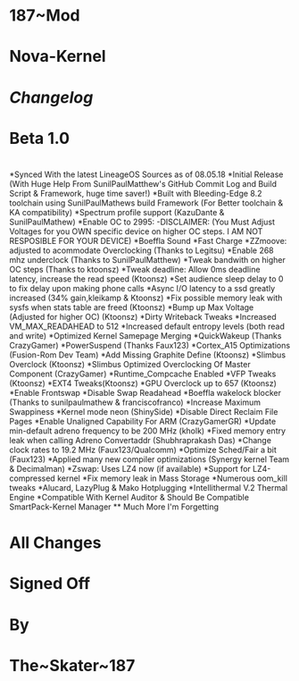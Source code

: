 #             187~Mod
#           Nova-Kernel
# ***********Changelog***********
#          
# Beta 1.0
# 

*Synced With the latest LineageOS Sources as of 08.05.18
*Initial Release (With Huge Help From SunilPaulMatthew's GitHub Commit Log and Build Script & Framework, huge time saver!)
*Built with Bleeding-Edge 8.2 toolchain using SunilPaulMathews build Framework (For Better toolchain & KA compatibility)
*Spectrum profile support (KazuDante & SunilPaulMathew)
*Enable OC to 2995:
  -DISCLAIMER: (You Must Adjust Voltages for you OWN specific device on higher OC steps. I AM NOT RESPOSIBLE FOR YOUR DEVICE)
*Boeffla Sound
*Fast Charge
*ZZmoove: adjusted to acommodate Overclocking (Thanks to Legitsu)
*Enable 268 mhz underclock (Thanks to SunilPaulMatthew)
*Tweak bandwith on higher OC steps (Thanks to ktoonsz)
*Tweak deadline: Allow 0ms deadline latency, increase the read speed (Ktoonsz)
*Set audience sleep delay to 0 to fix delay upon making phone calls
*Async I/O latency to a ssd greatly increased (34% gain,kleikamp & Ktoonsz)
*Fix possible memory leak with sysfs when stats table are freed (Ktoonsz)
*Bump up Max Voltage (Adjusted for higher OC) (Ktoonsz)
*Dirty Writeback Tweaks
*Increased VM_MAX_READAHEAD to 512
*Increased default entropy levels (both read and write)
*Optimized Kernel Samepage Merging
*QuickWakeup (Thanks CrazyGamer)
*PowerSuspend  (Thanks Faux123)
*Cortex_A15 Optimizations (Fusion-Rom Dev Team)
*Add Missing Graphite Define (Ktoonsz)
*Slimbus Overclock (Ktoonsz)
*Slimbus Optimized Overclocking Of Master Component (CrazyGamer)
*Runtime_Compcache Enabled
*VFP Tweaks (Ktoonsz)
*EXT4 Tweaks(Ktoonsz)
*GPU Overclock up to 657 (Ktoonsz)
*Enable Frontswap
*Disable Swap Readahead
*Boeffla wakelock blocker (Thanks to sunilpaulmathew & franciscofranco)
*Increase Maximum Swappiness
*Kernel mode neon (ShinySide)
*Disable Direct Reclaim File Pages
*Enable Unaligned Capability For ARM (CrazyGamerGR)
*Update min-default adreno frequency to be 200 MHz (kholk)
*Fixed memory entry leak when calling Adreno Convertaddr (Shubhraprakash Das)
*Change clock rates to 19.2 MHz (Faux123/Qualcomm)
*Optimize Sched/Fair a bit (Faux123)
*Applied many new compiler optimizations (Synergy kernel Team & Decimalman)
*Zswap: Uses LZ4 now (if available)
*Support for LZ4-compressed kernel 
*Fix memory leak in Mass Storage
*Numerous oom_kill tweaks
*Alucard, LazyPlug & Mako Hotplugging
*Intellithermal V.2 Thermal Engine
*Compatible With Kernel Auditor & Should Be Compatible SmartPack-Kernel Manager
** Much More I'm Forgetting

# 
# All Changes
# Signed Off
# By
# The~Skater~187
